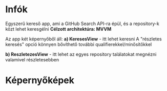 <h1>Infók</h1>
Egyszerű kereső app, ami a GitHub Search API-ra épül, és a repository-k közt lehet keresgélni
<b>Célzott architektúra: MVVM</b>

Az app két képernyőből áll:
<b>a) KeresesView</b> - itt lehet keresni
  A "részletes keresés" opció könnyen bővíthető további qualifierekkel/minősítőkkel
  
<b>b) ReszletezesView</b> - itt lehet az egyes repository találatokat megnézni valamivel részletesebben

<h1>Képernyőképek</h1>
